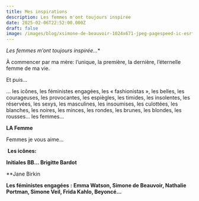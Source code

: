 ```yaml
---
title: Mes inspirations
description: Les femmes m'ont toujours inspirée
date: 2025-02-06T22:52:00.000Z
draft: false
image: /images/blog/xsimone-de-beauvoir-1024x671-jpeg-pagespeed-ic-esrfld7fgb-ahr0chm6.jpg
---
```

*Les femmes m’ont toujours inspirée…**

À commencer par ma mère: l’unique, la première, la dernière, l’éternelle femme de ma vie.

Et puis…

… les icônes, les féministes engagées, les « fashionistas », les belles, les courageuses, les provocantes, les espiègles, les timides, les insolentes, les réservées, les sexys, les masculines, les insoumises, les culottées, les blanches, les noires, les minces, les rondes, les brunes, les blondes, les rousses… les femmes…

**LA Femme**

Femmes je vous aime…

 **Les icônes:**

**Initiales BB… Brigitte Bardot**

**Jane Birkin

**Les féministes engagées :**
**Emma Watson, Simone de Beauvoir, Nathalie Portman, Simone Veil, Frida Kahlo, Beyoncé…**

